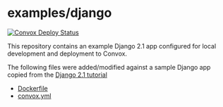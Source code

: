 # examples/django
<a href="https://github.com/convox-examples/django/actions"><img alt="Convox Deploy Status" src="https://github.com/convox-examples/django/workflows/Convox%20Deploy/badge.svg"></a>
<br>

This repository contains an example Django 2.1 app configured for local development and deployment to Convox.

The following files were added/modified against a sample Django app copied from the [Django 2.1 tutorial](https://docs.djangoproject.com/en/2.1/intro/tutorial01/)

* [Dockerfile](Dockerfile)
* [convox.yml](convox.yml)